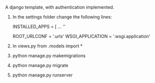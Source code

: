 A django template, with authentication implemented. 

1. In the settings folder change the following lines: 

    INSTALLED_APPS = [
        ...
        '<Your app name >'

    ROOT_URLCONF = '<Your app name >.urls'
    WSGI_APPLICATION = '<Your-app-name >.wsgi.application'

2. In views.py 
    from <Your-app-name >.models import *

2. python manage.py makemigrations <Your-app-name>

3. python manage.py migrate 

4. python manage.py runserver 

